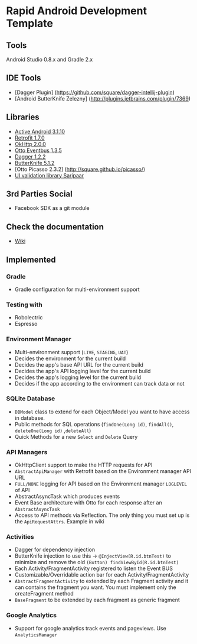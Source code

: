 Rapid Android Development Template
==================================

## Tools
Android Studio 0.8.x and Gradle 2.x

## IDE Tools
* [Dagger Plugin] (https://github.com/square/dagger-intellij-plugin)
* [Android ButterKnife Zelezny] (http://plugins.jetbrains.com/plugin/7369)

## Libraries
* [Active Android 3.1.10](https://github.com/pardom/ActiveAndroid)
* [Retrofit 1.7.0](http://square.github.io/retrofit/)
* [OkHttp 2.0.0](http://square.github.io/okhttp/)
* [Otto Eventbus 1.3.5](http://square.github.io/otto/)
* [Dagger 1.2.2](http://square.github.io/dagger/)
* [ButterKnife 5.1.2](https://github.com/JakeWharton/butterknife)
* [Otto Picasso 2.3.2] (http://square.github.io/picasso/)
* [UI validation library Saripaar](https://github.com/ragunathjawahar/android-saripaar)

## 3rd Parties Social
* Facebook SDK as a git module

## Check the documentation

* [Wiki](https://github.com/spirosoik/RapidAndroidApp/wiki)


## Implemented

### Gradle
* Gradle configuration for multi-environment support

### Testing with
* Robolectric
* Espresso

### Environment Manager
* Multi-environment support (```LIVE```, ```STAGING```, ```UAT```)
* Decides the environment for the current build
* Decides the app's base API URL for the current build
* Decides the app's API logging level for the current build
* Decides the app's logging level for the current build
* Decides if the app according to the environment can track data or not

### SQLite Database
* ```DBModel``` class to extend for each Object/Model you want to have access in database.
* Public methods for SQL operations (```findOne(Long id)```, ```findAll()```, ```deleteOne(Long id)``` ,```deleteAll```)
* Quick Methods for a new ```Select``` and ```Delete``` Query

### API Managers
* OkHttpClient support to make the HTTP requests for API
* ```AbstractApiManager``` with Retrofit based on the Environment manager API URL
* ```FULL/NONE``` logging for API based on the Environment manager ```LOGLEVEL``` of API
* AbstractAsyncTask which produces events
* Event Base architecture with Otto for each response after an ```AbstractAsyncTask```
* Access to API methods via Reflection. The only thing you must set up is the ```ApiRequestAttrs```. Example in wiki

### Activities
* Dagger for dependency injection
* ButterKnife injection to use this -> ```@InjectView(R.id.btnTest)``` to minimize and remove the old ```(Button) findViewById(R.id.btnTest)```
* Each Activity/FragmentActivity registered to listen the Event BUS
* Customizable/Overridable action bar for each Activity/FragmentActivity
* ```AbstractFragmentActivity``` to extended by each Fragment activity and it can contains the fragment you want. You must implement only the createFragment method
* ```BaseFragment``` to be extended by each fragment as generic fragment

### Google Analytics
* Support for google analytics track events and pageviews. Use ```AnalyticsManager```